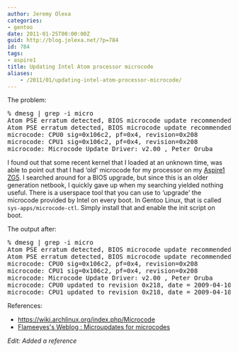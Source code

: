 ```yaml
---
author: Jeremy Olexa
categories:
- gentoo
date: 2011-01-25T00:00:00Z
guid: http://blog.jolexa.net/?p=784
id: 784
tags:
- aspire1
title: Updating Intel Atom processor microcode
aliases:
    - /2011/01/updating-intel-atom-processor-microcode/
---
```


The problem:

<pre>% dmesg | grep -i micro
Atom PSE erratum detected, BIOS microcode update recommended
Atom PSE erratum detected, BIOS microcode update recommended
microcode: CPU0 sig=0x106c2, pf=0x4, revision=0x208
microcode: CPU1 sig=0x106c2, pf=0x4, revision=0x208
microcode: Microcode Update Driver: v2.00 , Peter Oruba</pre>

I found out that some recent kernel that I loaded at an unknown time, was able to point out that I had &#8216;old' microcode for my processor on my [Aspire1 ZG5][1]. I searched around for a BIOS upgrade, but since this is an older generation netbook, I quickly gave up when my searching yielded nothing useful. There is a userspace tool that you can use to &#8216;upgrade' the microcode provided by Intel on every boot. In Gentoo Linux, that is called `sys-apps/microcode-ctl`. Simply install that and enable the init script on boot.

The output after:

<pre>% dmesg | grep -i micro
Atom PSE erratum detected, BIOS microcode update recommended
Atom PSE erratum detected, BIOS microcode update recommended
microcode: CPU0 sig=0x106c2, pf=0x4, revision=0x208
microcode: CPU1 sig=0x106c2, pf=0x4, revision=0x208
microcode: Microcode Update Driver: v2.00 , Peter Oruba
microcode: CPU0 updated to revision 0x218, date = 2009-04-10
microcode: CPU1 updated to revision 0x218, date = 2009-04-10</pre>

References:

  * <https://wiki.archlinux.org/index.php/Microcode>
  * [Flameeyes's Weblog : Microupdates for microcodes][2]

*Edit: Added a reference*

 [1]: http://blog.jolexa.net/tag/aspire1/
 [2]: http://blog.flameeyes.eu/2011/01/17/microupdates-for-microcodes